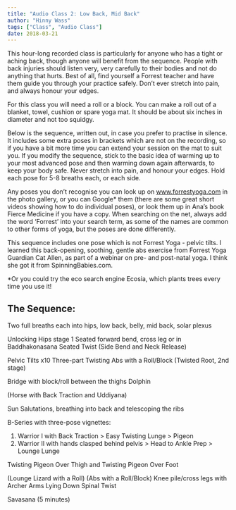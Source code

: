 ```yaml
---
title: "Audio Class 2: Low Back, Mid Back"
author: "Hinny Wass"
tags: ["Class", "Audio Class"]
date: 2018-03-21
---
```




This hour-long recorded class is particularly for anyone who has a tight or aching back, though anyone will benefit from the sequence.  People with back injuries should listen very, very carefully to their bodies and not do anything that hurts.  Best of all, find yourself a Forrest teacher and have them guide you through your practice safely.  Don’t ever stretch into pain, and always honour your edges.

For this class you will need a roll or a block.  You can make a roll out of a blanket, towel, cushion or spare yoga mat.  It should be about six inches in diameter and not too squidgy.

Below is the sequence, written out, in case you prefer to practise in silence.  It includes some extra poses in brackets which are not on the recording, so if you have a bit more time you can extend your session on the mat to suit you.  If you modify the sequence, stick to the basic idea of warming up to your most advanced pose and then warming down again afterwards, to keep your body safe.  Never stretch into pain, and honour your edges.  Hold each pose for 5-8 breaths each, or each side.

Any poses you don’t recognise you can look up on www.forrestyoga.com in the photo gallery, or you can Google* them (there are some great short videos showing how to do individual poses), or look them up in Ana’s book Fierce Medicine if you have a copy. When searching on the net, always add the word ‘Forrest’ into your search term, as some of the names are common to other forms of yoga, but the poses are done differently.

This sequence includes one pose which is not Forrest Yoga - pelvic tilts.  I learned this back-opening, soothing, gentle abs exercise from Forrest Yoga Guardian Cat Allen, as part of a webinar on pre- and post-natal yoga.  I think she got it from SpinningBabies.com.



*Or you could try the eco search engine Ecosia, which plants trees every time you use it!


## The Sequence:

Two full breaths each into hips, low back, belly, mid back, solar plexus

Unlocking Hips stage 1
Seated forward bend, cross leg or in Baddhakonasana
Seated Twist
(Side Bend and Neck Release)

Pelvic Tilts x10
Three-part Twisting Abs with a Roll/Block
(Twisted Root, 2nd stage)

Bridge with block/roll between the thighs
Dolphin

(Horse with Back Traction and Uddiyana)

Sun Salutations, breathing into back and telescoping the ribs

B-Series with three-pose vignettes:

 1. Warrior I with Back Traction > Easy Twisting Lunge > Pigeon
 1. Warrior II with hands clasped behind pelvis > Head to Ankle Prep > Lounge Lunge

Twisting Pigeon Over Thigh and Twisting Pigeon Over Foot

(Lounge Lizard with a Roll)
(Abs with a Roll/Block)
Knee pile/cross legs with Archer Arms
Lying Down Spinal Twist

Savasana (5 minutes)
